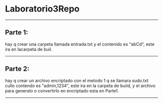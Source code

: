 # Laboratorio3Repo

---
## Parte 1:
hay q crear una carpeta llamada entrada.txt y el contenido es "abCd", este ira en lacarpeta de buil.

---

## Parte 2:
hay q crear un archivo encriptado con el metodo 1 q se llamara sudo.txt cullo contendo es "admin,1234", este ira en la carpeta de build, y el archivo para generalo o convertirlo en encriptado esta en Parte1.

---

